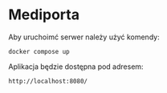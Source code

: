 # Mediporta

Aby uruchoimć serwer należy użyć komendy:

```docker compose up```

Aplikacja będzie dostępna pod adresem:

```http://localhost:8080/```